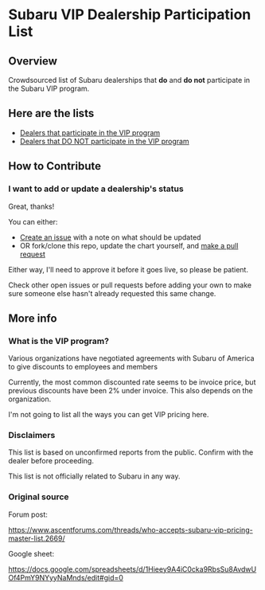 # Subaru VIP Dealership Participation List

## Overview

Crowdsourced list of Subaru dealerships that **do** and **do not** participate in the Subaru VIP program.

## Here are the lists

* [Dealers that participate in the VIP program](yes.md)
* [Dealers that DO NOT participate in the VIP program](no.md)

## How to Contribute

### I want to add or update a dealership's status

Great, thanks!

You can either:

* [Create an issue](https://github.com/thanksforlistening/subaru-vip/issues/new/choose) with a note on what should be updated
* OR fork/clone this repo, update the chart yourself, and [make a pull request](https://github.com/thanksforlistening/subaru-vip/compare)

Either way, I'll need to approve it before it goes live, so please be patient.

Check other open issues or pull requests before adding your own to make sure someone else hasn't already requested this same change.

## More info

### What is the VIP program?

Various organizations have negotiated agreements with Subaru of America to give discounts to employees and members 

Currently, the most common discounted rate seems to be invoice price, but previous discounts have been 2% under invoice. This also depends on the organization.

I'm not going to list all the ways you can get VIP pricing here.

### Disclaimers

This list is based on unconfirmed reports from the public. Confirm with the dealer before proceeding. 

This list is not officially related to Subaru in any way.

### Original source

Forum post:

https://www.ascentforums.com/threads/who-accepts-subaru-vip-pricing-master-list.2669/

Google sheet:

https://docs.google.com/spreadsheets/d/1Hieey9A4iC0cka9RbsSu8AvdwUOf4PmY9NYyyNaMnds/edit#gid=0
